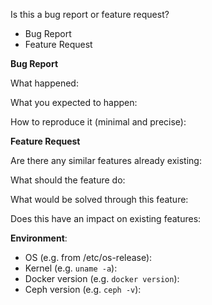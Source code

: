 <!-- **Are you in the right place?**
1. For issues or feature requests, please create an issue in this repository.
2. Did you already search the existing open issues for anything similar? -->

Is this a bug report or feature request?
<!-- Remove only one -->
* Bug Report
* Feature Request

**Bug Report**

What happened:

What you expected to happen:

How to reproduce it (minimal and precise):
<!-- Please let us know any circumstances for reproduction of your bug. -->

**Feature Request**

Are there any similar features already existing:

What should the feature do:

What would be solved through this feature:

Does this have an impact on existing features:

**Environment**:
* OS (e.g. from /etc/os-release):
* Kernel (e.g. `uname -a`):
* Docker version (e.g. `docker version`):
* Ceph version (e.g. `ceph -v`):
